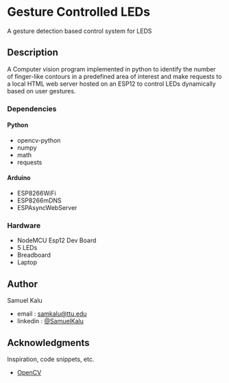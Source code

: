 # Gesture Controlled LEDs

A gesture detection based control system for LEDS

## Description

A Computer vision program implemented in python to identify the number of finger-like contours in a predefined area of interest and make requests to a local HTML web server hosted on an ESP12 to control LEDs dynamically based on user gestures. 

### Dependencies

  #### Python
  
  * opencv-python
  * numpy
  * math
  * requests
  #### Arduino
  
  * ESP8266WiFi
  * ESP8266mDNS
  * ESPAsyncWebServer

### Hardware

* NodeMCU Esp12 Dev Board
* 5 LEDs
* Breadboard
* Laptop


## Author

Samuel Kalu
  
* email : [samkalu@ttu.edu](mailto:samkalu@ttu.edu)
* linkedin : [@SamuelKalu](https://www.linkedin.com/in/samuel-kalu-74a359342/)


## Acknowledgments

Inspiration, code snippets, etc.
* [OpenCV](https://docs.opencv.org/4.x/index.html)


